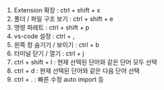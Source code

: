 1. Extension 확장 : ctrl + shift + x
2. 폴더 / 파일 구조 보기 : ctrl + shift + e
3. 명령 파레트 : ctrl + shift + p
4. vs-code 설정 : ctrl + ,
5. 왼쪽 창 숨기기 / 보이기 : ctrl + b
6. 터미널 닫기 / 열기 : ctrl + j
7. ctrl + shift + l : 현재 선택된 단어와 같은 단어 모두 선택
8. ctrl + d : 현재 선택된 단어와 같은 다음 단어 선택
9. ctrl + . : 빠른 수정 auto import 등
